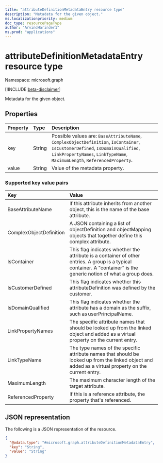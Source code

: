 ```yaml
---
title: "attributeDefinitionMetadataEntry resource type"
description: "Metadata for the given object."
ms.localizationpriority: medium
doc_type: resourcePageType
author: "ArvindHarinder1"
ms.prod: "applications"
---
```


# attributeDefinitionMetadataEntry resource type

Namespace: microsoft.graph

[!INCLUDE [beta-disclaimer](../../includes/beta-disclaimer.md)]

Metadata for the given object.

## Properties
| Property	   | Type	|Description|
|:---------------|:--------|:----------|
|key|String|Possible values are: `BaseAttributeName`, `ComplexObjectDefinition`, `IsContainer`, `IsCustomerDefined`, `IsDomainQualified`, `LinkPropertyNames`, `LinkTypeName`, `MaximumLength`, `ReferencedProperty`. |
|value|String|Value of the metadata property.|

### Supported key value pairs
| Key	   |Value|
|:---------------|:----------|
|BaseAttributeName| If this attribute inherits from another object, this is the name of the base attribute.|
|ComplexObjectDefinition | A JSON containing a list of objectDefinition and objectMapping objects that together define this complex attribute.  |
|IsContainer |This flag indicates whether the attribute is a container of other entries. A group is a typical container. A "container" is the generic notion of what a group does. |
|IsCustomerDefined |This flag indicates whether this attributeDefinition was defined by the customer. |
|IsDomainQualified |This flag indicates whether the attribute has a domain as the suffix, such as userPrincipalName. |
|LinkPropertyNames  |The specific attribute names that should be looked up from the linked object and added as a virtual property on the current entry. |
|LinkTypeName |The type names of the specific attribute names that should be looked up from the linked object and added as a virtual property on the current entry.  |
|MaximumLength  |The maximum character length of the target attribute. |
|ReferencedProperty  |If this is a reference attribute, the property that's referenced.  |

## JSON representation

The following is a JSON representation of the resource.
<!-- {
  "blockType": "resource",
  "@odata.type": "microsoft.graph.attributeDefinitionMetadataEntry"
}
-->
``` json
{
  "@odata.type": "#microsoft.graph.attributeDefinitionMetadataEntry",
  "key": "String",
  "value": "String"
}
```

<!-- uuid: 8fcb5dbc-d5aa-4681-8e31-b001d5168d79
2015-10-25 14:57:30 UTC -->
<!--
{
  "type": "#page.annotation",
  "description": "metadataEntry resource",
  "keywords": "",
  "section": "documentation",
  "tocPath": "",
  "suppressions": []
}
-->


